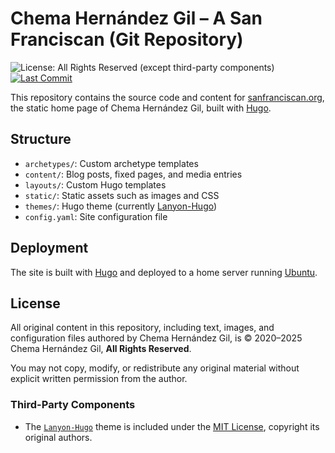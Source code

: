 # Chema Hernández Gil – A San Franciscan (Git Repository)

![License: All Rights Reserved (except third-party components)](https://img.shields.io/badge/license-All%20Rights%20Reserved-red)
[![Last Commit](https://img.shields.io/github/last-commit/chema/blog)](https://github.com/chema/blog)

This repository contains the source code and content for [sanfranciscan.org](https://sanfranciscan.org), the static home page of Chema Hernández Gil, built with [Hugo](https://gohugo.io/).

## Structure

- `archetypes/`: Custom archetype templates  
- `content/`: Blog posts, fixed pages, and media entries  
- `layouts/`: Custom Hugo templates  
- `static/`: Static assets such as images and CSS  
- `themes/`: Hugo theme (currently [Lanyon-Hugo](https://github.com/tummychow/lanyon-hugo))  
- `config.yaml`: Site configuration file  

## Deployment

The site is built with [Hugo](https://gohugo.io/) and deployed to a home server running [Ubuntu](https://ubuntu.com/).

## License

All original content in this repository, including text, images, and configuration files authored by Chema Hernández Gil, is © 2020–2025 Chema Hernández Gil, **All Rights Reserved**.

You may not copy, modify, or redistribute any original material without explicit written permission from the author.

### Third-Party Components

- The [`Lanyon-Hugo`](https://github.com/tummychow/lanyon-hugo) theme is included under the [MIT License](https://opensource.org/licenses/MIT), copyright its original authors.
